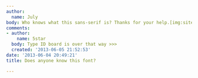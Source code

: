 ```yaml
---
author:
  name: July
body: Who knows what this sans-serif is? Thanks for your help.[img:sites/default/files/old-images/Foto1_6515.JPG]
comments:
- author:
    name: 5star
  body: Type ID board is over that way >>>
  created: '2013-06-05 21:52:53'
date: '2013-06-04 20:49:21'
title: Does anyone know this font?

---
```

